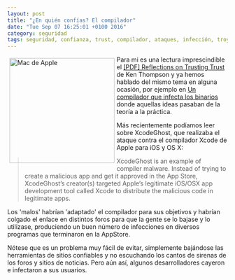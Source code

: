 ```yaml
---
layout: post
title: "¿En quién confías? El compilador"
date: "Tue Sep 07 16:25:01 +0100 2016"
category: seguridad
tags: seguridad, confianza, trust, compilador, ataques, infección, troyanos
---
```




<a href="https://www.flickr.com/photos/fernand0/329254642" title="Mac de Apple"><img src="https://c1.staticflickr.com/1/152/329254642_451c5d85a6_m.jpg" width="240"  alt="Mac de Apple" style="float:left; margin:5px"></a>
Para mi es una lectura imprescindible el [[PDF] Reflections on Trusting Trust](http://www.ece.cmu.edu/%7Eganger/712.fall02/papers/p761-thompson.pdf) de Ken Thompson y ya hemos hablado del mismo tema en alguna ocasión, por ejemplo en [Un compilador que infecta los binarios](https://mbpfernand0.wordpress.com/2009/09/01/un-compilador-que-infecta-los-binarios/) donde aquellas ideas pasaban de la teoría a la práctica.

Más recientemente podíamos leer sobre XcodeGhost, que realizaba el ataque contra el compilador Xcode de Apple para iOS y OS X:

> XcodeGhost is an example of compiler malware. Instead of trying to create a malicious app and get it approved in the App Store, XcodeGhost’s creator(s) targeted Apple’s legitimate iOS/OSX app development tool called Xcode to distribute the malicious code in legitimate apps.

Los 'malos' habrían 'adaptado' el compilador para sus objetivos y habrían colgado el enlace en distintos foros para que la gente se lo bajase y lo utilizase, produciendo un buen número de infecciones en diversos programas que terminaron en la AppStore.

Nótese que es un problema muy fácil de evitar, simplemente bajándose las herramientas de sitios confiables y no escuchando los cantos de sirenas de los foros y sitios de noticias. Pero aún así, algunos desarrolladores cayeron e infectaron a sus usuarios.
